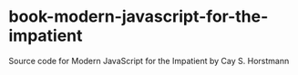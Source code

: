 # book-modern-javascript-for-the-impatient
Source code for Modern JavaScript for the Impatient by Cay S. Horstmann
